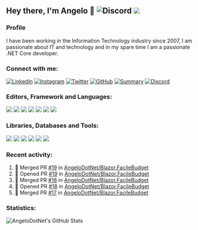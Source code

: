 ## Hey there, I'm Angelo 👋 ![Discord](https://img.shields.io/discord/830840397373898762?label=Discord) ![](https://countrush-prod.azurewebsites.net/l/badge/?repository=AngeloDotNet.AngeloDotNet)

### Profile
I have been working in the Information Technology industry since 2007, I am passionate about IT and technology and in my spare time I am a passionate .NET Core developer.<br>

### Connect with me:
<!--[![Gmail](https://img.shields.io/badge/gmail-%23B6000C.svg?style=for-the-badge&logo=gmail&logoColor=white)](mailto:angelo9871&commat;gmail.com)-->
[![LinkedIn](https://img.shields.io/badge/linkedin-%230077B5.svg?style=for-the-badge&logo=linkedin&logoColor=white)](https://www.linkedin.com/in/pirolaangelo/)
[![Instagram](https://img.shields.io/badge/instagram-%23E4405F.svg?style=for-the-badge&logo=instagram&logoColor=white)](https://www.instagram.com/angeloit87/)
[![Twitter](https://img.shields.io/badge/twitter-%2366B2FF.svg?style=for-the-badge&logo=twitter&logoColor=white)](https://twitter.com/angeloit87/)
[![GitHub](https://img.shields.io/badge/github-%23121011.svg?style=for-the-badge&logo=github&logoColor=white)](https://github.com/angelodotnet)
[![Summary](https://img.shields.io/badge/summary-%23990000.svg?style=for-the-badge&logo=github&logoColor=white)](https://resume.github.io/?AngeloDotNet)
[![Discord](https://img.shields.io/badge/discord-%237D45C6.svg?style=for-the-badge&logo=discord&logoColor=white)](https://discord.gg/JTDhH53Kya)

### Editors, Framework and Languages:
[![](https://img.shields.io/badge/visual_studio-%235C2D91.svg?style=for-the-badge&logo=visualstudio&logoColor=white)]()
[![](https://img.shields.io/badge/visual_studio_code-%230077B5.svg?style=for-the-badge&logo=visualstudiocode&logoColor=white)]()
[![](https://img.shields.io/badge/.NET-%23512BD4.svg?style=for-the-badge&logo=dotnet&logoColor=white)]()
[![](https://img.shields.io/badge/C%23-%2330A14E.svg?style=for-the-badge&logo=c-sharp&logoColor=white)]()
[![](https://img.shields.io/badge/html5-%23FF8000.svg?style=for-the-badge&logo=html5&logoColor=white)]()
[![](https://img.shields.io/badge/css3-%230066CC.svg?style=for-the-badge&logo=css3&logoColor=white)]()
[![](https://img.shields.io/badge/blazor-%237D45C6.svg?style=for-the-badge&logo=blazor&logoColor=white)]()

### Libraries, Databases and Tools:
[![](https://img.shields.io/badge/Mudblazor-%237D45C6.svg?style=for-the-badge&logo=blazor&logoColor=white)]()
[![](https://img.shields.io/badge/Bootstrap-%23121011.svg?style=for-the-badge&logo=bootstrap&logoColor=white)]()
[![](https://img.shields.io/badge/Microsoft%20SQL%20Sever-%23CC2927.svg?style=for-the-badge&logo=microsoft%20sql%20server&logoColor=white)]()
[![](https://img.shields.io/badge/sqlite-%230066CC.svg?style=for-the-badge&logo=sqlite&logoColor=white)]()
[![](https://img.shields.io/badge/docker-%230066CC.svg?style=for-the-badge&logo=docker&logoColor=white)]()
[![](https://img.shields.io/badge/git-%23990000.svg?style=for-the-badge&logo=git&logoColor=white)]()

### Recent activity:
<!--START_SECTION:activity-->
1. 🎉 Merged PR [#19](https://github.com/AngeloDotNet/Blazor.FacileBudget/pull/19) in [AngeloDotNet/Blazor.FacileBudget](https://github.com/AngeloDotNet/Blazor.FacileBudget)
2. 💪 Opened PR [#19](https://github.com/AngeloDotNet/Blazor.FacileBudget/pull/19) in [AngeloDotNet/Blazor.FacileBudget](https://github.com/AngeloDotNet/Blazor.FacileBudget)
3. 🎉 Merged PR [#18](https://github.com/AngeloDotNet/Blazor.FacileBudget/pull/18) in [AngeloDotNet/Blazor.FacileBudget](https://github.com/AngeloDotNet/Blazor.FacileBudget)
4. 💪 Opened PR [#18](https://github.com/AngeloDotNet/Blazor.FacileBudget/pull/18) in [AngeloDotNet/Blazor.FacileBudget](https://github.com/AngeloDotNet/Blazor.FacileBudget)
5. 🎉 Merged PR [#17](https://github.com/AngeloDotNet/Blazor.FacileBudget/pull/17) in [AngeloDotNet/Blazor.FacileBudget](https://github.com/AngeloDotNet/Blazor.FacileBudget)
<!--END_SECTION:activity-->

### Statistics:
<img align="left" alt="AngeloDotNet's GitHub Stats" src="https://github-readme-stats.vercel.app/api?username=angelodotnet&show_icons=true&hide_border=true&count_private=true" />
